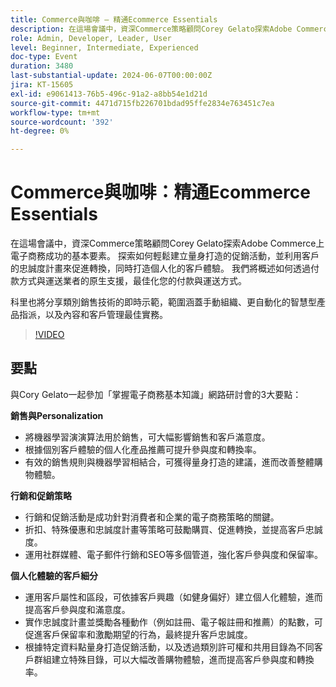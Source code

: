 ```yaml
---
title: Commerce與咖啡 — 精通Ecommerce Essentials
description: 在這場會議中，資深Commerce策略顧問Corey Gelato探索Adobe Commerce上電子商務成功的基本要素。 探索如何輕鬆建立量身打造的促銷活動，並利用客戶的忠誠度計畫來促進轉換，同時打造個人化的客戶體驗。 我們將概述如何透過付款方式與運送業者的原生支援，最佳化您的付款與運送方式。 科里也將分享類別銷售技術的即時示範，範圍涵蓋手動組織、更自動化的智慧型產品指派，以及內容和客戶管理最佳實務。
role: Admin, Developer, Leader, User
level: Beginner, Intermediate, Experienced
doc-type: Event
duration: 3480
last-substantial-update: 2024-06-07T00:00:00Z
jira: KT-15605
exl-id: e9061413-76b5-496c-91a2-a8bb54e1d21d
source-git-commit: 4471d715fb226701bdad95ffe2834e763451c7ea
workflow-type: tm+mt
source-wordcount: '392'
ht-degree: 0%

---
```


# Commerce與咖啡：精通Ecommerce Essentials

在這場會議中，資深Commerce策略顧問Corey Gelato探索Adobe Commerce上電子商務成功的基本要素。 探索如何輕鬆建立量身打造的促銷活動，並利用客戶的忠誠度計畫來促進轉換，同時打造個人化的客戶體驗。 我們將概述如何透過付款方式與運送業者的原生支援，最佳化您的付款與運送方式。

科里也將分享類別銷售技術的即時示範，範圍涵蓋手動組織、更自動化的智慧型產品指派，以及內容和客戶管理最佳實務。

>[!VIDEO](https://video.tv.adobe.com/v/3429437/?learn=on)

## 要點

與Cory Gelato一起參加「掌握電子商務基本知識」網路研討會的3大要點：

**銷售與Personalization**

* 將機器學習演演算法用於銷售，可大幅影響銷售和客戶滿意度。
* 根據個別客戶體驗的個人化產品推薦可提升參與度和轉換率。
* 有效的銷售規則與機器學習相結合，可獲得量身打造的建議，進而改善整體購物體驗。

**行銷和促銷策略**

* 行銷和促銷活動是成功針對消費者和企業的電子商務策略的關鍵。
* 折扣、特殊優惠和忠誠度計畫等策略可鼓勵購買、促進轉換，並提高客戶忠誠度。
* 運用社群媒體、電子郵件行銷和SEO等多個管道，強化客戶參與度和保留率。

**個人化體驗的客戶細分**

* 運用客戶屬性和區段，可依據客戶興趣（如健身偏好）建立個人化體驗，進而提高客戶參與度和滿意度。
* 實作忠誠度計畫並獎勵各種動作（例如註冊、電子報註冊和推薦）的點數，可促進客戶保留率和激勵期望的行為，最終提升客戶忠誠度。
* 根據特定資料點量身打造促銷活動，以及透過類別許可權和共用目錄為不同客戶群組建立特殊目錄，可以大幅改善購物體驗，進而提高客戶參與度和轉換率。